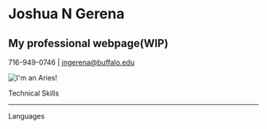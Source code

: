# Joshua N Gerena
## My professional webpage(WIP)
716-949-0746 | jngerena@buffalo.edu


![I'm an Aries!]({{https://github.com/jngerena/jngerena.github.io/blob/master/avis.jpg)


Technical Skills
<hr>
Languages

